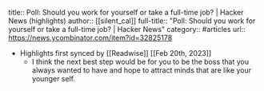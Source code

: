 title:: Poll: Should you work for yourself or take a full-time job? | Hacker News (highlights)
author:: [[silent_cal]]
full-title:: "Poll: Should you work for yourself or take a full-time job? | Hacker News"
category:: #articles
url:: https://news.ycombinator.com/item?id=32825178

- Highlights first synced by [[Readwise]] [[Feb 20th, 2023]]
	- I think the next best step would be for you to be the boss that you always wanted to have and hope to attract minds that are like your younger self.